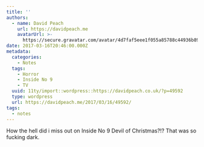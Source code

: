 ```yaml
---
title: ''
authors:
  - name: David Peach
    url: https://davidpeach.me
    avatarUrl: >-
      https://secure.gravatar.com/avatar/4d7faf5eee1f055a85788c44936b8995eaab6dfb004e7854ec747ccb272e91ee?s=96&d=mm&r=g
date: 2017-03-16T20:46:00.000Z
metadata:
  categories:
    - Notes
  tags:
    - Horror
    - Inside No 9
    - TV
  uuid: 11ty/import::wordpress::https://davidpeach.co.uk/?p=49592
  type: wordpress
  url: https://davidpeach.me/2017/03/16/49592/
tags:
  - notes
---
```

How the hell did i miss out on Inside No 9 Devil of Christmas?!? That was so fucking dark.